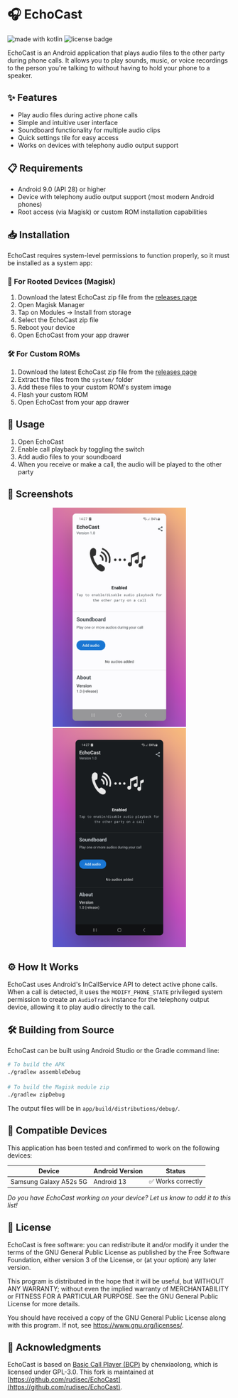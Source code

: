 # 🎧 EchoCast

![made with kotlin](https://img.shields.io/badge/Made%20with-Kotlin-purple?logo=kotlin)
![license badge](https://img.shields.io/badge/license-GPL--3.0-blue)

EchoCast is an Android application that plays audio files to the other party during phone calls. It allows you to play sounds, music, or voice recordings to the person you're talking to without having to hold your phone to a speaker.

## ✨ Features

- Play audio files during active phone calls
- Simple and intuitive user interface
- Soundboard functionality for multiple audio clips
- Quick settings tile for easy access
- Works on devices with telephony audio output support

## 📋 Requirements

- Android 9.0 (API 28) or higher
- Device with telephony audio output support (most modern Android phones)
- Root access (via Magisk) or custom ROM installation capabilities

## 📥 Installation

EchoCast requires system-level permissions to function properly, so it must be installed as a system app:

### 🔧 For Rooted Devices (Magisk)

1. Download the latest EchoCast zip file from the [releases page](https://github.com/rudisec/EchoCast/releases)
2. Open Magisk Manager
3. Tap on Modules → Install from storage
4. Select the EchoCast zip file
5. Reboot your device
6. Open EchoCast from your app drawer

### 🛠️ For Custom ROMs

1. Download the latest EchoCast zip file from the [releases page](https://github.com/rudisec/EchoCast/releases)
2. Extract the files from the `system/` folder
3. Add these files to your custom ROM's system image
4. Flash your custom ROM
5. Open EchoCast from your app drawer

## 📱 Usage

1. Open EchoCast
2. Enable call playback by toggling the switch
3. Add audio files to your soundboard
4. When you receive or make a call, the audio will be played to the other party

## 📸 Screenshots

<div align="center">
  <img src="./app/images/white.png" alt="EchoCast Light Theme" width="300"/>
  <img src="./app/images/black.png" alt="EchoCast Dark Theme" width="300"/>
</div>

## ⚙️ How It Works

EchoCast uses Android's InCallService API to detect active phone calls. When a call is detected, it uses the `MODIFY_PHONE_STATE` privileged system permission to create an `AudioTrack` instance for the telephony output device, allowing it to play audio directly to the call.

## 🛠️ Building from Source

EchoCast can be built using Android Studio or the Gradle command line:

```bash
# To build the APK
./gradlew assembleDebug

# To build the Magisk module zip
./gradlew zipDebug
```

The output files will be in `app/build/distributions/debug/`.

## 📱 Compatible Devices

This application has been tested and confirmed to work on the following devices:

| Device | Android Version | Status |
|--------|----------------|--------|
| Samsung Galaxy A52s 5G | Android 13 | ✅ Works correctly |

*Do you have EchoCast working on your device? Let us know to add it to this list!*

## 📜 License

EchoCast is free software: you can redistribute it and/or modify it under the terms of the GNU General Public License as published by the Free Software Foundation, either version 3 of the License, or (at your option) any later version.

This program is distributed in the hope that it will be useful, but WITHOUT ANY WARRANTY; without even the implied warranty of MERCHANTABILITY or FITNESS FOR A PARTICULAR PURPOSE. See the GNU General Public License for more details.

You should have received a copy of the GNU General Public License along with this program. If not, see <https://www.gnu.org/licenses/>.

## 👏 Acknowledgments

EchoCast is based on [Basic Call Player (BCP)](https://github.com/chenxiaolong/BCP) by chenxiaolong, which is licensed under GPL-3.0. This fork is maintained at [https://github.com/rudisec/EchoCast](https://github.com/rudisec/EchoCast).